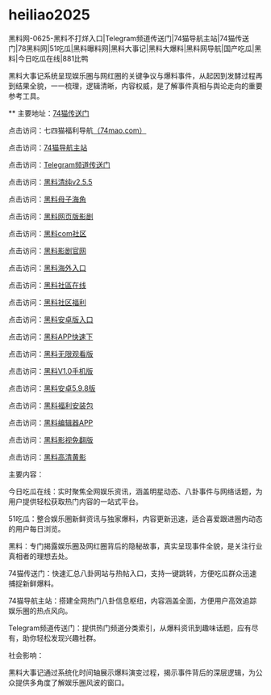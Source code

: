 # heiliao2025
黑料网-0625-黑料不打烊入口|Telegram频道传送门|74猫导航主站|74猫传送门|78黑料网|51吃瓜|黑料曝料网|黑料大事记|黑料大爆料|黑料网导航|国产吃瓜|黑料|今日吃瓜在线|881比鸭

黑料大事记系统呈现娱乐圈与网红圈的关键争议与爆料事件，从起因到发酵过程再到结果全貌，一一梳理，逻辑清晰，内容权威，是了解事件真相与舆论走向的重要参考工具。

** 主要地址：<a href="https://74mao.com/">74猫传送门</a>

点击访问：七四猫福利导航<a href="https://74mao.com/">（74mao.com）</a>

点击访问：<a href="https://74mao.com/">74猫导航主站</a>

点击访问：<a href="https://74mao.com/">Telegram频道传送门</a>

点击访问：<a href="https://hj-1024.pages.dev/">黑料清纯v2.5.5</a>  

点击访问：<a href="https://hj-1025.pages.dev/">黑料母子海角</a>  

点击访问：<a href="https://hj-1026.pages.dev/">黑料网页版影剧</a>  

点击访问：<a href="https://hj-1027.pages.dev/">黑料com社区</a>  

点击访问：<a href="https://hj-1028.pages.dev/">黑料影剧官网</a>  

点击访问：<a href="https://hj-1029.pages.dev/">黑料海外入口</a>  

点击访问：<a href="https://hj-1030.pages.dev/">黑料社區在线</a>  

点击访问：<a href="https://hj-1031.pages.dev/">黑料社区福利</a>  

点击访问：<a href="https://hj-715.pages.dev/">黑料安卓版入口</a>  

点击访问：<a href="https://hj-721.pages.dev/">黑料APP快速下</a>  

点击访问：<a href="https://hj-1011.pages.dev/">黑料无限观看版</a>  

点击访问：<a href="https://hj-1012.pages.dev/">黑料V1.0手机版</a>  

点击访问：<a href="https://hj-1013.pages.dev/">黑料安卓5.9.8版</a>  

点击访问：<a href="https://hj-1014.pages.dev/">黑料福利安装包</a>  

点击访问：<a href="https://hj-1015.pages.dev/">黑料编辑器APP</a>  

点击访问：<a href="https://hj-698.pages.dev/">黑料影视免翻版</a>  

点击访问：<a href="https://hj-699.pages.dev/">黑料高清黄影</a>  

主要内容：

今日吃瓜在线：实时聚焦全网娱乐资讯，涵盖明星动态、八卦事件与网络话题，为用户提供轻松获取热门内容的一站式平台。

51吃瓜：整合娱乐圈新鲜资讯与独家爆料，内容更新迅速，适合喜爱跟进圈内动态的用户每日浏览。

黑料：专门揭露娱乐圈及网红圈背后的隐秘故事，真实呈现事件全貌，是关注行业真相者的理想去处。

74猫传送门：快速汇总八卦网站与热帖入口，支持一键跳转，方便吃瓜群众迅速捕捉新鲜爆料。

74猫导航主站：搭建全网热门八卦信息枢纽，内容涵盖全面，方便用户高效追踪娱乐圈的热点风向。

Telegram频道传送门：提供热门频道分类索引，从爆料资讯到趣味话题，应有尽有，助你轻松发现兴趣社群。

社会影响：

黑料大事记通过系统化时间轴展示爆料演变过程，揭示事件背后的深层逻辑，为公众提供多角度了解娱乐圈风波的窗口。

<span style="display:none;">[Canonical link](）</span>
